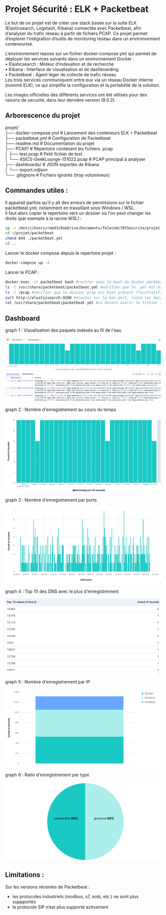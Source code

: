 # Projet Sécurité : ELK + Packetbeat

Le but de ce projet est de créer une stack basée sur la suite ELK (Elasticsearch, Logstash, Kibana) connectée avec Packetbeat, afin d’analyser du trafic réseau à partir de fichiers PCAP.
Ce projet permet d’explorer l’intégration d’outils de monitoring réseau dans un environnement conteneurisé.  
  
L’environnement repose sur un fichier docker-compose.yml qui permet de déployer les services suivants dans un environnement Docker :  
    • Elasticsearch : Moteur d’indexation et de recherche  
    • Kibana : Interface de visualisation et de dashboarding  
    • Packetbeat : Agent léger de collecte de trafic réseau  
Les trois services communiquent entre eux via un réseau Docker interne (nommé ELK), ce qui simplifie la configuration et la portabilité de la solution.  
  
Les images officielles des différents services ont été utilisés pour des raisons de securité, dans leur dernière version (9.0.2).  


## Arborescence du projet
  
projet/  
├── docker-compose.yml               # Lancement des conteneurs ELK + Packetbeat  
├── packetbeat.yml                   # Configuration de Packetbeat  
├── readme.md                        # Documentation du projet  
├── PCAP/                            # Répertoire contenant les fichiers .pcap  
│   ├── test.pcap                    # Petit fichier de test  
│   └── 4SICS-GeekLounge-151022.pcap # PCAP principal à analyser  
├── dashboards/                      # JSON exportés de Kibana  
│   └── export.ndjson    
└── .gitignore                       # Fichiers ignorés (trop volumineux)  


## Commandes utiles :  
  
Il apparait parfois qu'il y ait des erreurs de permissions sur le fichier packetbeat.yml, notamment en travaillant sous Windows / WSL.  
Il faut alors copier le repertoire vers un dossier où l'on peut changer les droits (par exemple à la racine WSL) :  
```sh 
cp -r /mnt/c/Users/romd3/OneDrive/Documents/Telecom/707Securite/projet ~/
cd ~/projet/packetbeat
chmod 644 ./packetbeat.yml
cd ..
```

Lancer le docker compose depuis le repertoire projet :  
```sh 
docker-compose up -d
```

Lancer le PCAP :
```sh
docker exec -it packetbeat bash #rentrer dans le bash du docker packbeat
ls -l /usr/share/packetbeat/packetbeat.yml #vérifier que le .yml est bien présent (facultatif)
ls -l /pcap #vérifier que le dossier pcap est bien présent (facultatif)
curl http://elasticsearch:9200 #écouter sur le bon port, lance les data dans ELK
cat /usr/share/packetbeat/packetbeat.yml #si besoin ouvrir le fichier (facultatif)
```
  

## Dashboard  
graph 1 : Visualisation des paquets indexés au fil de l'eau

![Demo](./assets/graphana-timestamp.png)

graph 2 : Nombre d'enregistrement au cours du temps

![Demo](./assets/graphana-recordsOverTimestamp.png)

graph 3 : Nombre d'enregistrement par ports

![Demo](./assets/graphana-recordByPorts.png)

graph 4 : Top 10 des DNS avec le plus d'enregistrement

![Demo](./assets/graphana-top10DNSrecords.png)

graph 5 : Nombre d'enregistrement par IP

![Demo](./assets/graphana-recordByIP.png)

graph 6 : Ratio d'enregistrement par type

![Demo](./assets/graphana-recordType.png)
 

## Limitations :
Sur les versions récentes de Packetbeat :  
- les protocoles industriels (modbus, s7, smb, etc.) ne sont plus suppportés  
- le protocole SIP n’est plus supporté activement  
